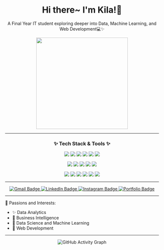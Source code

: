 <div align="center">
    <h1>Hi there~ I'm Kila!🌷</h1>
    <p>A Final Year IT student exploring deeper into Data, Machine Learning, and Web Development💻✨</p>
</div>

<div align="center">
    <img src="https://media.giphy.com/media/TxjOEVUWq5RTy/giphy.gif?cid=790b7611u78fvg2ykrpods8cdq9chnem6fv4g6fy215mxprf&ep=v1_gifs_search&rid=giphy.gif&ct=g" width="300"/>
</div>

---

<div align="center">
  <h3>✨ Tech Stack & Tools ✨</h3>

  <p>
    <img src="https://img.shields.io/badge/HTML5-E34F26?style=for-the-badge&logo=html5&logoColor=white"/>
    <img src="https://img.shields.io/badge/CSS3-1572B6?style=for-the-badge&logo=css3&logoColor=white"/>
    <img src="https://img.shields.io/badge/JavaScript-F7DF1E?style=for-the-badge&logo=javascript&logoColor=black"/>
    <img src="https://img.shields.io/badge/Vue.js-4FC08D?style=for-the-badge&logo=vue.js&logoColor=white"/>
    <img src="https://img.shields.io/badge/React-61DAFB?style=for-the-badge&logo=react&logoColor=black"/>
    <img src="https://img.shields.io/badge/Next.js-000000?style=for-the-badge&logo=next.js&logoColor=white"/>
  </p>
  
  <p>
    <img src="https://img.shields.io/badge/SQL-4479A1?style=for-the-badge&logo=postgresql&logoColor=white"/>
    <img src="https://img.shields.io/badge/Python-3776AB?style=for-the-badge&logo=python&logoColor=white"/>
    <img src="https://img.shields.io/badge/Colab-F9AB00?style=for-the-badge&logo=googlecolab&logoColor=black"/>
    <img src="https://img.shields.io/badge/Jupyter-F37626?style=for-the-badge&logo=jupyter&logoColor=white"/>
    <img src="https://img.shields.io/badge/Kaggle-20BEFF?style=for-the-badge&logo=kaggle&logoColor=white"/>
  </p>

  <p>
    <img src="https://img.shields.io/badge/Tableau-E97627?style=for-the-badge&logo=tableau&logoColor=white"/>
    <img src="https://img.shields.io/badge/BigQuery-669DF6?style=for-the-badge&logo=googlebigquery&logoColor=white"/>
    <img src="https://img.shields.io/badge/Power BI-F2C811?style=for-the-badge&logo=powerbi&logoColor=black"/>
    <img src="https://img.shields.io/badge/Firebase-FFCA28?style=for-the-badge&logo=firebase&logoColor=black"/>
    <img src="https://img.shields.io/badge/PostgreSQL-336791?style=for-the-badge&logo=postgresql&logoColor=white"/>
    <img src="https://img.shields.io/badge/Excel-217346?style=for-the-badge&logo=microsoft-excel&logoColor=white"/>
  </p>

---

<p>
    <a href="mailto:aqsaaqila03@gmail.com">
      <img src="https://img.shields.io/badge/📧 Gmail-fcc1cc?style=for-the-badge&logo=gmail&logoColor=white" alt="Gmail Badge"/>
    </a>
    <a href="https://linkedin.com/in/aqilaqsa">
      <img src="https://img.shields.io/badge/🌸 LinkedIn-e5f0fa?style=for-the-badge&logo=linkedin&logoColor=white" alt="LinkedIn Badge"/>
    </a>
    <a href="https://instagram.com/aqilaqsa">
      <img src="https://img.shields.io/badge/🌺 Instagram-fcc1cc?style=for-the-badge&logo=instagram&logoColor=white" alt="Instagram Badge"/>
    </a>    
    <a href="#">
      <img src="https://img.shields.io/badge/🌟 Portfolio-e5f0fa?style=for-the-badge&logo=web&logoColor=white" alt="Portfolio Badge"/>
    </a>
</p>
  
</div>

---

🌟 Passions and Interests:

- ✨ Data Analytics
- 🎨 Business Intelligence
- 🐾 Data Science and Machine Learning
- 🌺 Web Development

---

<div align="center">

  <img src="https://github-readme-activity-graph.vercel.app/graph?username=aqilaqsa&theme=radical" alt="GitHub Activity Graph" />

</div>
